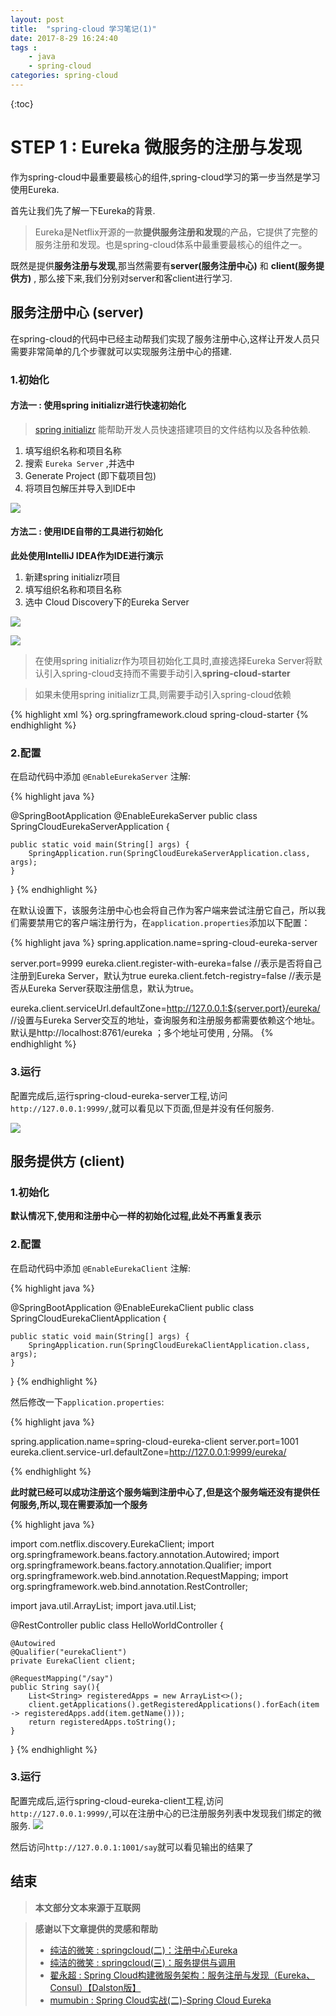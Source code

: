 ```yaml
---
layout: post
title:  "spring-cloud 学习笔记(1)"
date: 2017-8-29 16:24:40
tags : 
    - java
    - spring-cloud
categories: spring-cloud
---
```

{:toc}

# STEP 1 : Eureka 微服务的注册与发现

作为spring-cloud中最重要最核心的组件,spring-cloud学习的第一步当然是学习使用Eureka.


首先让我们先了解一下Eureka的背景.

>Eureka是Netflix开源的一款**提供服务注册和发现**的产品，它提供了完整的服务注册和发现。也是spring-cloud体系中最重要最核心的组件之一。

既然是提供**服务注册与发现**,那当然需要有**server(服务注册中心)** 和 **client(服务提供方)** , 那么接下来,我们分别对server和客client进行学习.

<!--more-->

## 服务注册中心 (server)
  
在spring-cloud的代码中已经主动帮我们实现了服务注册中心,这样让开发人员只需要非常简单的几个步骤就可以实现服务注册中心的搭建.

### 1.初始化


#### 方法一 : 使用spring initializr进行快速初始化
>[spring initializr](https://start.spring.io/) 能帮助开发人员快速搭建项目的文件结构以及各种依赖.

1. 填写组织名称和项目名称
2. 搜索 ```Eureka Server``` ,并选中
3. Generate Project (即下载项目包)
4. 将项目包解压并导入到IDE中

![](/assets/images/post-images/2017-8-29-spring-cloud-study-2/eureka-server-1.png)

#### 方法二 : 使用IDE自带的工具进行初始化
**此处使用IntelliJ IDEA作为IDE进行演示**

1. 新建spring initializr项目
2. 填写组织名称和项目名称
3. 选中 Cloud Discovery下的Eureka Server

![](/assets/images/post-images/2017-8-29-spring-cloud-study-2/eureka-server-2.png)

![](/assets/images/post-images/2017-8-29-spring-cloud-study-2/eureka-server-3.png)

>在使用spring initializr作为项目初始化工具时,直接选择Eureka Server将默认引入spring-cloud支持而不需要手动引入**spring-cloud-starter**

>如果未使用spring initializr工具,则需要手动引入spring-cloud依赖

{% highlight xml %}
<dependency>
	<groupId>org.springframework.cloud</groupId>
	<artifactId>spring-cloud-starter</artifactId>
</dependency>
{% endhighlight %}

### 2.配置

在启动代码中添加 ```@EnableEurekaServer``` 注解:

{% highlight java %}

@SpringBootApplication
@EnableEurekaServer
public class SpringCloudEurekaServerApplication {

	public static void main(String[] args) {
		SpringApplication.run(SpringCloudEurekaServerApplication.class, args);
	}
}
{% endhighlight %}

在默认设置下，该服务注册中心也会将自己作为客户端来尝试注册它自己，所以我们需要禁用它的客户端注册行为，在```application.properties```添加以下配置：

{% highlight java %}
spring.application.name=spring-cloud-eureka-server

server.port=9999
eureka.client.register-with-eureka=false 	//表示是否将自己注册到Eureka Server，默认为true
eureka.client.fetch-registry=false		//表示是否从Eureka Server获取注册信息，默认为true。

eureka.client.serviceUrl.defaultZone=http://127.0.0.1:${server.port}/eureka/  
//设置与Eureka Server交互的地址，查询服务和注册服务都需要依赖这个地址。默认是http://localhost:8761/eureka ；多个地址可使用 , 分隔。
{% endhighlight %}

### 3.运行 

配置完成后,运行spring-cloud-eureka-server工程,访问 `http://127.0.0.1:9999/`,就可以看见以下页面,但是并没有任何服务.

![](/assets/images/post-images/2017-8-29-spring-cloud-study-2/eureka-server-4.png)

## 服务提供方 (client)

### 1.初始化

**默认情况下,使用和注册中心一样的初始化过程,此处不再重复表示**

### 2.配置

在启动代码中添加 ```@EnableEurekaClient``` 注解:

{% highlight java %}

@SpringBootApplication
@EnableEurekaClient
public class SpringCloudEurekaClientApplication {

	public static void main(String[] args) {
		SpringApplication.run(SpringCloudEurekaClientApplication.class, args);
	}
}
{% endhighlight %}

然后修改一下`application.properties`:

{% highlight java %}

spring.application.name=spring-cloud-eureka-client
server.port=1001
eureka.client.service-url.defaultZone=http://127.0.0.1:9999/eureka/

{% endhighlight %}

**此时就已经可以成功注册这个服务端到注册中心了,但是这个服务端还没有提供任何服务,所以,现在需要添加一个服务**

{% highlight java %}

import com.netflix.discovery.EurekaClient;
import org.springframework.beans.factory.annotation.Autowired;
import org.springframework.beans.factory.annotation.Qualifier;
import org.springframework.web.bind.annotation.RequestMapping;
import org.springframework.web.bind.annotation.RestController;

import java.util.ArrayList;
import java.util.List;

@RestController
public class HelloWorldController {

    @Autowired
    @Qualifier("eurekaClient")
    private EurekaClient client;

    @RequestMapping("/say")
    public String say(){
        List<String> registeredApps = new ArrayList<>();
        client.getApplications().getRegisteredApplications().forEach(item -> registeredApps.add(item.getName()));
        return registeredApps.toString();
    }
}
{% endhighlight %}

### 3.运行
配置完成后,运行spring-cloud-eureka-client工程,访问 `http://127.0.0.1:9999/`,可以在注册中心的已注册服务列表中发现我们绑定的微服务.
![](/assets/images/post-images/2017-8-29-spring-cloud-study-2/eureka-server-5.png)

然后访问`http://127.0.0.1:1001/say`就可以看见输出的结果了

## 结束

>**本文部分文本来源于互联网**

>**感谢以下文章提供的灵感和帮助** 
> - [纯洁的微笑 : springcloud(二)：注册中心Eureka](http://www.ityouknow.com/springcloud/2017/05/10/springcloud-eureka.html)
> - [纯洁的微笑 : springcloud(三)：服务提供与调用](http://www.ityouknow.com/springcloud/2017/05/12/eureka-provider-constomer.html)
> - [翟永超 : Spring Cloud构建微服务架构：服务注册与发现（Eureka、Consul）【Dalston版】](http://blog.didispace.com/spring-cloud-starter-dalston-1/) 
> - [mumubin : Spring Cloud实战(二)-Spring Cloud Eureka](https://segmentfault.com/a/1190000006149891)